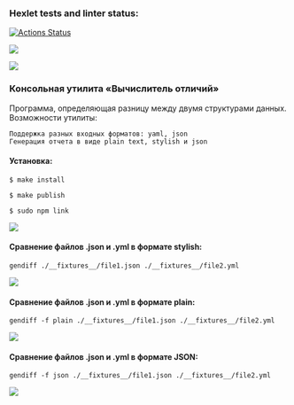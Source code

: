 ### Hexlet tests and linter status:
[![Actions Status](https://github.com/jennysgod/frontend-project-lvl2/workflows/hexlet-check/badge.svg)](https://github.com/jennysgod/frontend-project-lvl2/actions)

<a href="https://codeclimate.com/github/jennysgod/frontend-project-lvl2/maintainability"><img src="https://api.codeclimate.com/v1/badges/375b9de5d9871720f2cc/maintainability" /></a>

<a href="https://codeclimate.com/github/jennysgod/frontend-project-lvl2/test_coverage"><img src="https://api.codeclimate.com/v1/badges/375b9de5d9871720f2cc/test_coverage" /></a>

### Консольная утилита «Вычислитель отличий»
Программа, определяющая разницу между двумя структурами данных.
Возможности утилиты:

    Поддержка разных входных форматов: yaml, json
    Генерация отчета в виде plain text, stylish и json

#### Установка:

`$ make install`

`$ make publish`

`$ sudo npm link`

<a href="https://asciinema.org/a/494620" target="_blank"><img src="https://asciinema.org/a/494620.svg" /></a>

#### Сравнение файлов .json и .yml в формате stylish:
`gendiff ./__fixtures__/file1.json ./__fixtures__/file2.yml`

<a href="https://asciinema.org/a/494606" target="_blank"><img src="https://asciinema.org/a/494606.svg" /></a>

#### Сравнение файлов .json и .yml в формате plain:
`gendiff -f plain ./__fixtures__/file1.json ./__fixtures__/file2.yml`

<a href="https://asciinema.org/a/494607" target="_blank"><img src="https://asciinema.org/a/494607.svg" /></a>

#### Сравнение файлов .json и .yml в формате JSON:
`gendiff -f json ./__fixtures__/file1.json ./__fixtures__/file2.yml`

<a href="https://asciinema.org/a/494608" target="_blank"><img src="https://asciinema.org/a/494608.svg" /></a>